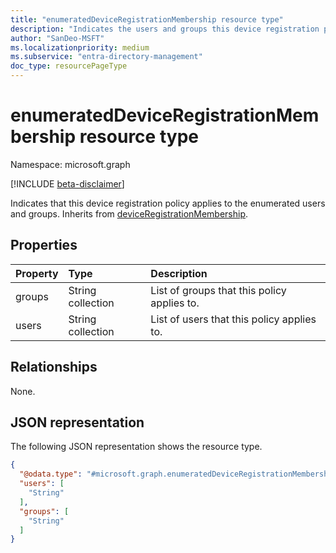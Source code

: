 ```yaml
---
title: "enumeratedDeviceRegistrationMembership resource type"
description: "Indicates the users and groups this device registration policy applies to."
author: "SanDeo-MSFT"
ms.localizationpriority: medium
ms.subservice: "entra-directory-management"
doc_type: resourcePageType
---
```


# enumeratedDeviceRegistrationMembership resource type

Namespace: microsoft.graph

[!INCLUDE [beta-disclaimer](../../includes/beta-disclaimer.md)]

Indicates that this device registration policy applies to the enumerated users and groups. Inherits from [deviceRegistrationMembership](../resources/deviceregistrationmembership.md).

## Properties
|Property|Type|Description|
|:---|:---|:---|
|groups|String collection|List of groups that this policy applies to.|
|users|String collection|List of users that this policy applies to.|

## Relationships
None.

## JSON representation
The following JSON representation shows the resource type.
<!-- {
  "blockType": "resource",
  "@odata.type": "microsoft.graph.enumeratedDeviceRegistrationMembership"
}
-->
``` json
{
  "@odata.type": "#microsoft.graph.enumeratedDeviceRegistrationMembership",
  "users": [
    "String"
  ],
  "groups": [
    "String"
  ]
}
```
